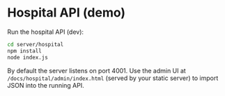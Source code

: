 # Hospital API (demo)

Run the hospital API (dev):

```bash
cd server/hospital
npm install
node index.js
```

By default the server listens on port 4001. Use the admin UI at `/docs/hospital/admin/index.html` (served by your static server) to import JSON into the running API.
